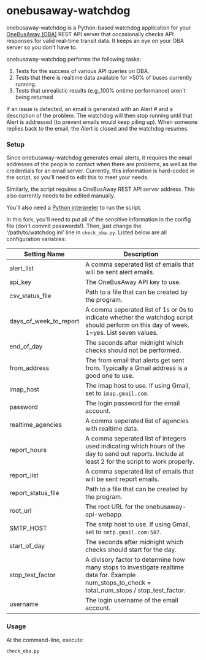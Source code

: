 onebusaway-watchdog
===================

onebusaway-watchdog is a Python-based watchdog application for your [OneBusAway (OBA)](http://onebusaway.org/) REST API server that 
occasionally checks API responses for valid real-time transit data.  It keeps an eye on your OBA server
so you don't have to.

onebusaway-watchdog performs the following tasks:

1.  Tests for the success of various API queries on OBA.
2.  Tests that there is realtime data available for >50% of buses currently running.
3.  Tests that unrealistic results (e.g.,100% ontime performance) aren't being returned

If an issue is detected, an email is generated with an Alert # and a description of the problem.
The watchdog will then stop running until that Alert is addressed (to prevent emails would keep piling up).
When someone replies back to the email, the Alert is closed and the watchdog resumes.

### Setup
Since onebusaway-watchdog generates email alerts, it requires the email addresses of the people
to contact when there are problems, as well as the credentials for an email server.  Currently,
this information is hard-coded in the script, so you'll need to edit this to meet your needs.

Similarly, the script requires a OneBusAway REST API server address.  This also currently needs
to be edited manually.

You'll also need a [Python interpreter](http://www.python.org/getit/) to run the script.

In this fork, you'll need to put all of the sensitive information in the config file (don't commit passwords!).  Then, just change the '/path/to/watchdog.ini' line in `check_oba.py`.  Listed below are all configuration variables:

| Setting Name | Description |
| --- | --- |
| alert_list | A comma seperated list of emails that will be sent alert emails. |
| api_key | The OneBusAway API key to use. |
| csv_status_file | Path to a file that can be created by the program. |
| days_of_week_to_report | A comma seperated list of 1s or 0s to indicate whether the watchdog script should perform on this day of week.  1=yes. List seven values. |
| end_of_day | The seconds after midnight which checks should not be performed. |
| from_address | The from email that alerts get sent from.  Typically a Gmail address is a good one to use. |
| imap_host | The imap host to use.  If using Gmail, set to `imap.gmail.com`. |
| password | The login password for the email account. |
| realtime_agencies | A comma seperated list of agencies with realtime data. |
| report_hours | A comma seperated list of integers used indicating which hours of the day to send out reports.  Include at least 2 for the script to work properly. |
| report_list | A comma seperated list of emails that will be sent report emails. |
| report_status_file | Path to a file that can be created by the program. |
| root_url | The root URL for the onebusaway-api-webapp. |
| SMTP_HOST | The smtp host to use.  If using Gmail, set to `smtp.gmail.com:587`. |
| start_of_day | The seconds after midnight which checks should start for the day. |
| stop_test_factor | A divisory factor to determine how many stops to investigate realtime data for.  Example num_stops_to_check = total_num_stops / stop_test_factor. |
| username | The login username of the email account. |

### Usage

At the command-line, execute:

`check_oba.py`
